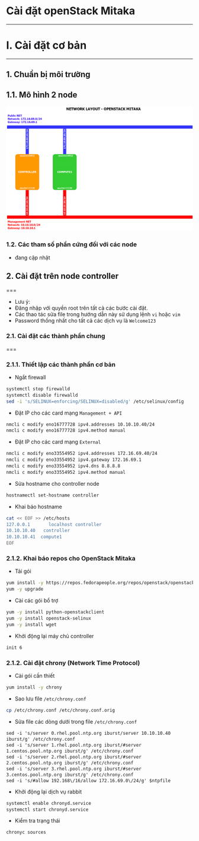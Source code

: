 # Cài đặt openStack Mitaka
***


# I. Cài đặt cơ bản
***

## 1. Chuẩn bị môi trường

## 1.1. Mô hình 2 node 
![Mitaka-topo-2node.png](./images/openstack-mitaka-network-layout-rhel.png)


### 1.2. Các tham số phần cứng đối với các node
- đang cập nhật


## 2. Cài đặt trên node controller
===
- Lưu ý:
 - Đăng nhập với quyền root trên tất cả các bước cài đặt.
 - Các thao tác sửa file trong hướng dẫn này sử dụng lệnh `vi` hoặc `vim`
 - Password thống nhất cho tất cả các dịch vụ là `Welcome123`

### 2.1. Cài đặt các thành phần chung
===

### 2.1.1. Thiết lập các thành phần cơ bản

- Ngắt firewall

```sh
systemctl stop firewalld 
systemctl disable firewalld 
sed -i 's/SELINUX=enforcing/SELINUX=disabled/g' /etc/selinux/config
```

- Đặt IP cho các card mạng `Management + API`

```sh
nmcli c modify eno16777728 ipv4.addresses 10.10.10.40/24
nmcli c modify eno16777728 ipv4.method manual
```

- Đặt IP cho các card mạng `External`

```sh
nmcli c modify eno33554952 ipv4.addresses 172.16.69.40/24
nmcli c modify eno33554952 ipv4.gateway 172.16.69.1
nmcli c modify eno33554952 ipv4.dns 8.8.8.8
nmcli c modify eno33554952 ipv4.method manual
```

- Sửa hostname cho controller node

```sh
hostnamectl set-hostname controller
```

- Khai báo hostname

```sh
cat << EOF >> /etc/hosts
127.0.0.1       localhost controller
10.10.10.40   controller
10.10.10.41  compute1
EOF
```

### 2.1.2. Khai báo repos cho OpenStack Mitaka

- Tải gói

```sh
yum install -y https://repos.fedorapeople.org/repos/openstack/openstack-mitaka/rdo-release-mitaka-6.noarch.rpm
yum -y upgrade
```

- Cài các gói bổ trợ

```sh
yum -y install python-openstackclient
yum -y install openstack-selinux
yum -y install wget 
```

- Khởi động lại máy chủ controller

```sh
init 6
```


### 2.1.2. Cài đặt chrony (Network Time Protocol)

- Cài gói cần thiết

```sh
yum install -y chrony
```

- Sao lưu file `/etc/chrony.conf`

```sh
cp /etc/chrony.conf /etc/chrony.conf.orig
```

- Sửa file các dòng dưới trong file `/etc/chrony.conf`

```
sed -i 's/server 0.rhel.pool.ntp.org iburst/server 10.10.10.40 iburst/g' /etc/chrony.conf
sed -i 's/server 1.rhel.pool.ntp.org iburst/#server 1.centos.pool.ntp.org iburst/g' /etc/chrony.conf
sed -i 's/server 2.rhel.pool.ntp.org iburst/#server 2.centos.pool.ntp.org iburst/g' /etc/chrony.conf
sed -i 's/server 3.rhel.pool.ntp.org iburst/#server 3.centos.pool.ntp.org iburst/g' /etc/chrony.conf
sed -i 's/#allow 192.168\/16/allow 172.16.69.0\/24/g' $ntpfile
```

- Khởi động lại dịch vụ rabbit

```sh
systemctl enable chronyd.service
systemctl start chronyd.service
```

- Kiểm tra trạng thái

```sh
chronyc sources
```

